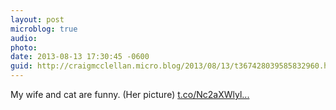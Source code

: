 ```yaml
---
layout: post
microblog: true
audio: 
photo: 
date: 2013-08-13 17:30:45 -0600
guid: http://craigmcclellan.micro.blog/2013/08/13/t367428039585832960.html
---
```

My wife and cat are funny. (Her picture) [t.co/Nc2aXWlyl...](http://t.co/Nc2aXWlylF)
